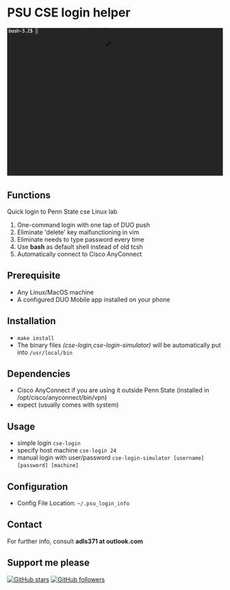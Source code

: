 PSU CSE login helper
===

![](demo/demo.gif)

Functions
---

Quick login to Penn State cse Linux lab

1. One-command login with one tap of DUO push
2. Eliminate 'delete' key malfunctioning in vim
3. Eliminate needs to type password every time
4. Use **bash** as default shell instead of old tcsh
5. Automatically connect to Cisco AnyConnect

Prerequisite
---
* Any Linux/MacOS machine
* A configured DUO Mobile app installed on your phone

Installation
---
* `make install`
* The binary files *(cse-login,cse-login-simulator)* will be automatically put into `/usr/local/bin`

Dependencies
---
* Cisco AnyConnect if you are using it outside Penn State (installed in /opt/cisco/anyconnect/bin/vpn)
* expect (usually comes with system)

Usage
---
* simple login `cse-login`
* specify host machine `cse-login 24`
* manual login with user/password `cse-login-simulator [username] [password] [machine]`

Configuration
---
* Config File Location: `~/.psu_login_info`

Contact
---

For further info, consult **adls371 at outlook.com**

Support me please
---

[![GitHub stars](https://img.shields.io/github/stars/SeanCheey/psu-cse-login.svg?style=social&label=Star)](#)
[![GitHub followers](https://img.shields.io/github/followers/ultrasilicon.svg?style=social&label=Follow)](https://github.com/Ultrasilicon)


